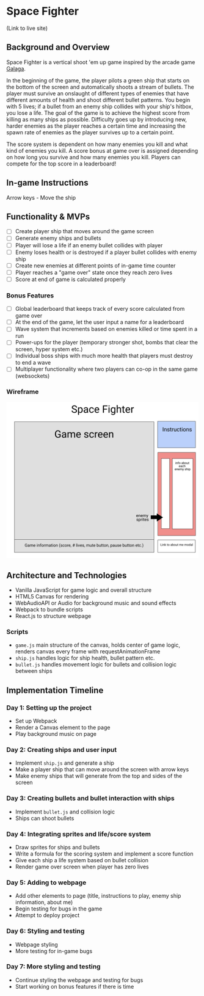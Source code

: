 # Space Fighter

(Link to live site)

## Background and Overview

Space Fighter is a vertical shoot 'em up game inspired by the arcade game [Galaga](https://en.wikipedia.org/wiki/Galaga). 

In the beginning of the game, the player pilots a green ship that starts on the bottom of the screen and automatically shoots a stream of bullets. The player must survive an onslaught of different types of enemies that have different amounts of health and shoot different bullet patterns. You begin with 5 lives; if a bullet from an enemy ship collides with your ship's hitbox, you lose a life. The goal of the game is to achieve the highest score from killing as many ships as possible. Difficulty goes up by introducing new, harder enemies as the player reaches a certain time and increasing the spawn rate of enemies as the player survives up to a certain point.

The score system is dependent on how many enemies you kill and what kind of enemies you kill. A score bonus at game over is assigned depending on how long you survive and how many enemies you kill. Players can compete for the top score in a leaderboard!

## In-game Instructions

Arrow keys - Move the ship

## Functionality & MVPs
- [ ] Create player ship that moves around the game screen
- [ ] Generate enemy ships and bullets
- [ ] Player will lose a life if an enemy bullet collides with player
- [ ] Enemy loses health or is destroyed if a player bullet collides with enemy ship
- [ ] Create new enemies at different points of in-game time counter
- [ ] Player reaches a "game over" state once they reach zero lives
- [ ] Score at end of game is calculated properly

### Bonus Features
- [ ] Global leaderboard that keeps track of every score calculated from game over
- [ ] At the end of the game, let the user input a name for a leaderboard
- [ ] Wave system that increments based on enemies killed or time spent in a run
- [ ] Power-ups for the player (temporary stronger shot, bombs that clear the screen, hyper system etc.)
- [ ] Individual boss ships with much more health that players must destroy to end a wave
- [ ] Multiplayer functionality where two players can co-op in the same game (websockets)

### Wireframe

![wireframe](https://raw.githubusercontent.com/peteryao7/space-fighter/master/space-fighter-wireframe.png)

## Architecture and Technologies
- Vanilla JavaScript for game logic and overall structure
- HTML5 Canvas for rendering
- WebAudioAPI or Audio for background music and sound effects
- Webpack to bundle scripts
- React.js to structure webpage

### Scripts
- `game.js` main structure of the canvas, holds center of game logic, renders canvas every frame with requestAnimationFrame
- `ship.js` handles logic for ship health, bullet pattern etc.
- `bullet.js` handles movement logic for bullets and collision logic between ships

## Implementation Timeline

### Day 1: Setting up the project
- Set up Webpack
- Render a Canvas element to the page
- Play background music on page

### Day 2: Creating ships and user input
- Implement `ship.js` and generate a ship
- Make a player ship that can move around the screen with arrow keys
- Make enemy ships that will generate from the top and sides of the screen

### Day 3: Creating bullets and bullet interaction with ships
- Implement `bullet.js` and collision logic
- Ships can shoot bullets

### Day 4: Integrating sprites and life/score system
- Draw sprites for ships and bullets
- Write a formula for the scoring system and implement a score function
- Give each ship a life system based on bullet collision
- Render game over screen when player has zero lives

### Day 5: Adding to webpage
- Add other elements to page (title, instructions to play, enemy ship information, about me)
- Begin testing for bugs in the game
- Attempt to deploy project

### Day 6: Styling and testing
- Webpage styling
- More testing for in-game bugs

### Day 7: More styling and testing
- Continue styling the webpage and testing for bugs
- Start working on bonus features if there is time
